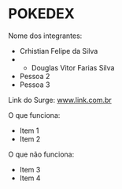 # POKEDEX

Nome dos integrantes: 
- Crhistian Felipe da Silva
- - Douglas Vitor Farias Silva
- Pessoa 2
- Pessoa 3

Link do Surge: www.link.com.br

O que funciona:
- Item 1
- Item 2

O que não funciona: 
- Item 3
- Item 4
